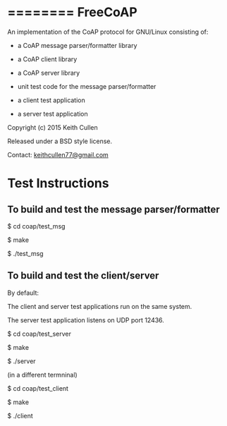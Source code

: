 ========
FreeCoAP
========

An implementation of the CoAP protocol for GNU/Linux consisting of:

- a CoAP message parser/formatter library

- a CoAP client library

- a CoAP server library

- unit test code for the message parser/formatter

- a client test application

- a server test application

Copyright (c) 2015 Keith Cullen

Released under a BSD style license.

Contact: <keithcullen77@gmail.com>


Test Instructions
=================

To build and test the message parser/formatter
----------------------------------------------

$ cd coap/test_msg

$ make

$ ./test_msg


To build and test the client/server
-----------------------------------

By default:

The client and server test applications run on the same system.

The server test application listens on UDP port 12436.

$ cd coap/test_server

$ make

$ ./server

(in a different termninal)

$ cd coap/test_client

$ make

$ ./client
